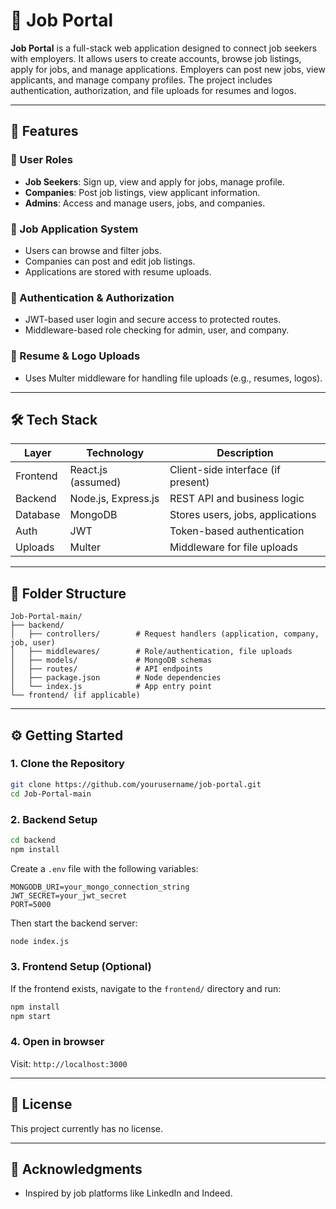 
# 💼 Job Portal

**Job Portal** is a full-stack web application designed to connect job seekers with employers. It allows users to create accounts, browse job listings, apply for jobs, and manage applications. Employers can post new jobs, view applicants, and manage company profiles. The project includes authentication, authorization, and file uploads for resumes and logos.

---

## 🚀 Features

### 👤 User Roles
- **Job Seekers**: Sign up, view and apply for jobs, manage profile.
- **Companies**: Post job listings, view applicant information.
- **Admins**: Access and manage users, jobs, and companies.

### 📄 Job Application System
- Users can browse and filter jobs.
- Companies can post and edit job listings.
- Applications are stored with resume uploads.

### 🔐 Authentication & Authorization
- JWT-based user login and secure access to protected routes.
- Middleware-based role checking for admin, user, and company.

### 📁 Resume & Logo Uploads
- Uses Multer middleware for handling file uploads (e.g., resumes, logos).

---

## 🛠️ Tech Stack

| Layer     | Technology          | Description                            |
|-----------|---------------------|----------------------------------------|
| Frontend  | React.js (assumed)  | Client-side interface (if present)     |
| Backend   | Node.js, Express.js | REST API and business logic            |
| Database  | MongoDB             | Stores users, jobs, applications       |
| Auth      | JWT                 | Token-based authentication             |
| Uploads   | Multer              | Middleware for file uploads            |

---

## 📁 Folder Structure

```
Job-Portal-main/
├── backend/
│   ├── controllers/        # Request handlers (application, company, job, user)
│   ├── middlewares/        # Role/authentication, file uploads
│   ├── models/             # MongoDB schemas
│   ├── routes/             # API endpoints
│   ├── package.json        # Node dependencies
│   └── index.js            # App entry point
└── frontend/ (if applicable)
```

---

## ⚙️ Getting Started

### 1. Clone the Repository
```bash
git clone https://github.com/yourusername/job-portal.git
cd Job-Portal-main
```

### 2. Backend Setup
```bash
cd backend
npm install
```
Create a `.env` file with the following variables:
```
MONGODB_URI=your_mongo_connection_string
JWT_SECRET=your_jwt_secret
PORT=5000
```

Then start the backend server:
```bash
node index.js
```

### 3. Frontend Setup (Optional)
If the frontend exists, navigate to the `frontend/` directory and run:
```bash
npm install
npm start
```

### 4. Open in browser
Visit: `http://localhost:3000`

---

## 📄 License

This project currently has no license.

---

## 🙌 Acknowledgments

- Inspired by job platforms like LinkedIn and Indeed.

